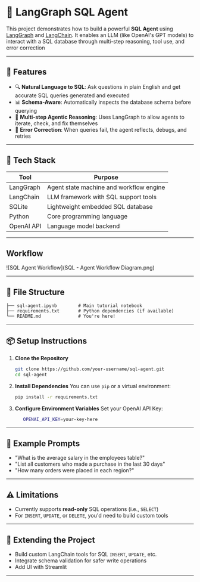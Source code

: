 
# 🧠 LangGraph SQL Agent

This project demonstrates how to build a powerful **SQL Agent** using [LangGraph](https://github.com/langchain-ai/langgraph) and [LangChain](https://github.com/langchain-ai/langchain). It enables an LLM (like OpenAI's GPT models) to interact with a SQL database through multi-step reasoning, tool use, and error correction

---

## 🚀 Features

- 🔍 **Natural Language to SQL**: Ask questions in plain English and get accurate SQL queries generated and executed
- 📊 **Schema-Aware**: Automatically inspects the database schema before querying
- 🧠 **Multi-step Agentic Reasoning**: Uses LangGraph to allow agents to iterate, check, and fix themselves
- 🔁 **Error Correction**: When queries fail, the agent reflects, debugs, and retries

---

## 🧰 Tech Stack

| Tool        | Purpose                                 |
|-------------|------------------------------------------|
| LangGraph   | Agent state machine and workflow engine |
| LangChain   | LLM framework with SQL support tools     |
| SQLite      | Lightweight embedded SQL database        |
| Python      | Core programming language                |
| OpenAI API  | Language model backend                   |


---

## Workflow

![SQL Agent Workflow](SQL - Agent Workflow Diagram.png)

---

## 📁 File Structure

```
├── sql-agent.ipynb        # Main tutorial notebook
├── requirements.txt       # Python dependencies (if available)
└── README.md              # You're here!
```

---

## 📦 Setup Instructions

1. **Clone the Repository**
   ```bash
   git clone https://github.com/your-username/sql-agent.git
   cd sql-agent
   ```

2. **Install Dependencies**
   You can use `pip` or a virtual environment:
   ```bash
   pip install -r requirements.txt
   ```

3. **Configure Environment Variables**
   Set your OpenAI API Key:
   ```bash
      OPENAI_API_KEY=your-key-here    
   ```


---

## 📝 Example Prompts

- "What is the average salary in the employees table?"
- "List all customers who made a purchase in the last 30 days"
- "How many orders were placed in each region?"

---

## ⚠️ Limitations

- Currently supports **read-only** SQL operations (i.e., `SELECT`)
- For `INSERT`, `UPDATE`, or `DELETE`, you'd need to build custom tools

---

## 🧩 Extending the Project

- Build custom LangChain tools for SQL `INSERT`, `UPDATE`, etc.
- Integrate schema validation for safer write operations
- Add UI with Streamlit

---

